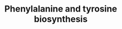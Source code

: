 ---
annotations:
- type: Pathway Ontology
  value: chorismate metabolic pathway
authors:
- M.Braymer
- MaintBot
- Ddigles
- Egonw
- DeSl
- Khanspers
- Eweitz
description: Based on http://pathway.yeastgenome.org/biocyc/
last-edited: 2021-05-25
organisms:
- Saccharomyces cerevisiae
redirect_from:
- /index.php/Pathway:WP120
- /instance/WP120
schema-jsonld:
- '@context': https://schema.org/
  '@id': https://wikipathways.github.io/pathways/WP120.html
  '@type': Dataset
  creator:
    '@type': Organization
    name: WikiPathways
  description: Based on http://pathway.yeastgenome.org/biocyc/
  keywords:
  - CO2
  - p-hydroxyphenylpyruvate
  - prephenate
  - H2O
  - NADPH
  - 2-oxoglutarate
  - ARO7
  - NADP
  - ARO8
  - keto-phenylpyruvate
  - chorismate
  - PHA2
  - L-phenylalanine
  - ARO9
  - L-glutamate
  - TYR1
  - L-tyrosine
  license: CC0
  name: Phenylalanine and tyrosine biosynthesis
seo: CreativeWork
title: Phenylalanine and tyrosine biosynthesis
wpid: WP120
---
